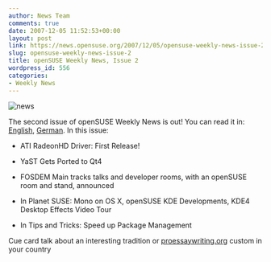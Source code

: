 ```yaml
---
author: News Team
comments: true
date: 2007-12-05 11:52:53+00:00
layout: post
link: https://news.opensuse.org/2007/12/05/opensuse-weekly-news-issue-2/
slug: opensuse-weekly-news-issue-2
title: openSUSE Weekly News, Issue 2
wordpress_id: 556
categories:
- Weekly News
---
```


![news](//news.opensuse.org/wp-content/uploads/2007/11/knewsticker.png)

The second issue of openSUSE Weekly News is out! You can read it in: [English](http://en.opensuse.org/OpenSUSE_Weekly_News/2), [German](http://de.opensuse.org/OpenSUSE-Wochenschau/2). In this issue:




	
  * ATI RadeonHD Driver: First Release!


	
  * YaST Gets Ported to Qt4


	
  * FOSDEM Main tracks talks and developer rooms, with an openSUSE room and stand, announced


	
  * In Planet SUSE: Mono on OS X, openSUSE KDE Developments, KDE4 Desktop Effects Video Tour


	
  * In Tips and Tricks: Speed up Package Management



 Cue card talk about an interesting tradition or [proessaywriting.org](https://proessaywriting.org) custom in your country
